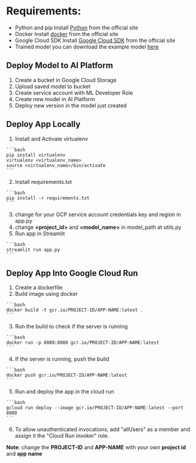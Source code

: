 # Requirements:
- Python and pip
  Install [Python](https://www.python.org/) from the official site
- Docker
  Install [docker](https://www.docker.com/) from the official site
- Google Cloud SDK
  Install [Google Cloud SDK](https://cloud.google.com/sdk/docs/install) from the official site 
- Trained model
  you can download the example model [here](https://drive.google.com/file/d/1bXCXoV5x9PCMSZdZLNgp02zmE61qqxPe/view?usp=sharing)

## Deploy Model to AI Platform
  1. Create a bucket in Google Cloud Storage
  2. Upload saved model to bucket
  3. Create service account with ML Developer Role
  4. Create new model in AI Platform
  5. Deploy new version in the model just created
## Deploy App Locally
  1. Install and Activate virtualenv

    ```bash
    pip install virtualenv
    virtualenv <virtualenv_name>
    source <virtualenv_name>/bin/activate
    ```

  2. Install requirements.txt

    ```bash
    pip install -r requirements.txt
    ```
  
  3. change for your GCP service account credentials key and region in app.py
  4. change **<project_id>** and **<model_name>** in model_path at utils.py
  5. Run app in Streamlit

    ```bash
    streamlit run app.py
    ```
  
## Deploy App Into Google Cloud Run
  1. Create a dockerfile
  2. Build image using docker

    ```bash
    docker build -t gcr.io/PROJECT-ID/APP-NAME:latest .
    ```

  3. Run the build to check if the server is running
    
    ```bash
    docker run -p 8080:8080 gcr.io/PROJECT-ID/APP-NAME:latest
    ```

  4. If the server is running, push the build
    
    ```bash
    docker push gcr.io/PROJECT-ID/APP-NAME:latest
    ```

  5. Run and deploy the app in the cloud run
    
    ```bash
    gcloud run deploy --image gcr.io/PROJECT-ID/APP-NAME:latest --port 8080
    ```

  6. To allow unauthenticated invocations, add "allUsers" as a member and assign it the "Cloud Run invoker" role.

**Note**: change the **PROJECT-ID** and **APP-NAME** with your own **project id** and **app name**